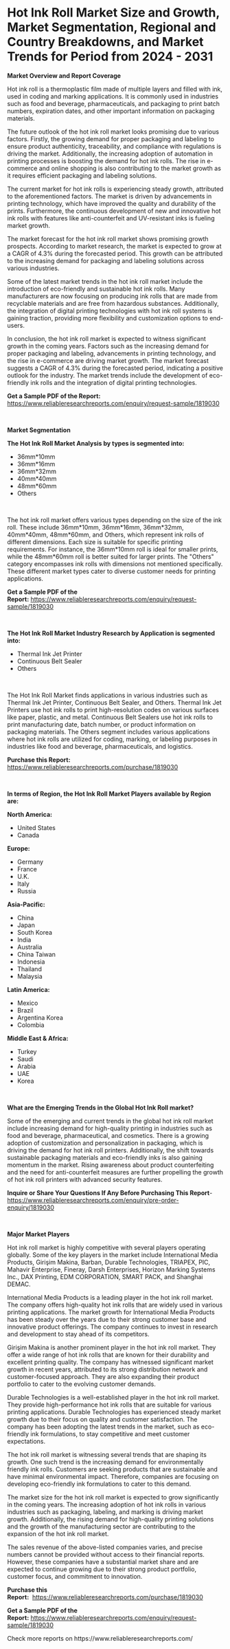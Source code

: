 <p><h1>Hot Ink Roll Market Size and Growth, Market Segmentation, Regional and Country Breakdowns, and Market Trends for Period from 2024 -  2031</h1></p><p><strong>Market Overview and Report Coverage</strong></p>
<p><p>Hot ink roll is a thermoplastic film made of multiple layers and filled with ink, used in coding and marking applications. It is commonly used in industries such as food and beverage, pharmaceuticals, and packaging to print batch numbers, expiration dates, and other important information on packaging materials.</p><p>The future outlook of the hot ink roll market looks promising due to various factors. Firstly, the growing demand for proper packaging and labeling to ensure product authenticity, traceability, and compliance with regulations is driving the market. Additionally, the increasing adoption of automation in printing processes is boosting the demand for hot ink rolls. The rise in e-commerce and online shopping is also contributing to the market growth as it requires efficient packaging and labeling solutions.</p><p>The current market for hot ink rolls is experiencing steady growth, attributed to the aforementioned factors. The market is driven by advancements in printing technology, which have improved the quality and durability of the prints. Furthermore, the continuous development of new and innovative hot ink rolls with features like anti-counterfeit and UV-resistant inks is fueling market growth.</p><p>The market forecast for the hot ink roll market shows promising growth prospects. According to market research, the market is expected to grow at a CAGR of 4.3% during the forecasted period. This growth can be attributed to the increasing demand for packaging and labeling solutions across various industries.</p><p>Some of the latest market trends in the hot ink roll market include the introduction of eco-friendly and sustainable hot ink rolls. Many manufacturers are now focusing on producing ink rolls that are made from recyclable materials and are free from hazardous substances. Additionally, the integration of digital printing technologies with hot ink roll systems is gaining traction, providing more flexibility and customization options to end-users.</p><p>In conclusion, the hot ink roll market is expected to witness significant growth in the coming years. Factors such as the increasing demand for proper packaging and labeling, advancements in printing technology, and the rise in e-commerce are driving market growth. The market forecast suggests a CAGR of 4.3% during the forecasted period, indicating a positive outlook for the industry. The market trends include the development of eco-friendly ink rolls and the integration of digital printing technologies.</p></p>
<p><strong>Get a Sample PDF of the Report:</strong> <a href="https://www.reliableresearchreports.com/enquiry/request-sample/1819030">https://www.reliableresearchreports.com/enquiry/request-sample/1819030</a></p>
<p>&nbsp;</p>
<p><strong>Market Segmentation</strong></p>
<p><strong>The Hot Ink Roll Market Analysis by types is segmented into:</strong></p>
<p><ul><li>36mm*10mm</li><li>36mm*16mm</li><li>36mm*32mm</li><li>40mm*40mm</li><li>48mm*60mm</li><li>Others</li></ul></p>
<p>&nbsp;</p>
<p><p>The hot ink roll market offers various types depending on the size of the ink roll. These include 36mm*10mm, 36mm*16mm, 36mm*32mm, 40mm*40mm, 48mm*60mm, and Others, which represent ink rolls of different dimensions. Each size is suitable for specific printing requirements. For instance, the 36mm*10mm roll is ideal for smaller prints, while the 48mm*60mm roll is better suited for larger prints. The "Others" category encompasses ink rolls with dimensions not mentioned specifically. These different market types cater to diverse customer needs for printing applications.</p></p>
<p><strong>Get a Sample PDF of the Report:</strong>&nbsp;<a href="https://www.reliableresearchreports.com/enquiry/request-sample/1819030">https://www.reliableresearchreports.com/enquiry/request-sample/1819030</a></p>
<p>&nbsp;</p>
<p><strong>The Hot Ink Roll Market Industry Research by Application is segmented into:</strong></p>
<p><ul><li>Thermal Ink Jet Printer</li><li>Continuous Belt Sealer</li><li>Others</li></ul></p>
<p>&nbsp;</p>
<p><p>The Hot Ink Roll Market finds applications in various industries such as Thermal Ink Jet Printer, Continuous Belt Sealer, and Others. Thermal Ink Jet Printers use hot ink rolls to print high-resolution codes on various surfaces like paper, plastic, and metal. Continuous Belt Sealers use hot ink rolls to print manufacturing date, batch number, or product information on packaging materials. The Others segment includes various applications where hot ink rolls are utilized for coding, marking, or labeling purposes in industries like food and beverage, pharmaceuticals, and logistics.</p></p>
<p><strong>Purchase this Report:</strong>&nbsp; <a href="https://www.reliableresearchreports.com/purchase/1819030">https://www.reliableresearchreports.com/purchase/1819030</a></p>
<p>&nbsp;</p>
<p><strong>In terms of Region, the Hot Ink Roll Market Players available by Region are:</strong></p>
<p>
    <p> <strong> North America: </strong>
        <ul>
            <li>United States</li>
            <li>Canada</li>
        </ul>
        </p> 
    <p> <strong> Europe: </strong>
        <ul>
            <li>Germany</li>
            <li>France</li>
            <li>U.K.</li>
            <li>Italy</li>
            <li>Russia</li>
        </ul>
        </p> 
    <p> <strong> Asia-Pacific: </strong>
        <ul>
            <li>China</li>
            <li>Japan</li>
            <li>South Korea</li>
            <li>India</li>
            <li>Australia</li>
            <li>China Taiwan</li>
            <li>Indonesia</li>
            <li>Thailand</li>
            <li>Malaysia</li>
        </ul>
        </p> 
    <p> <strong> Latin America: </strong>
        <ul>
            <li>Mexico</li>
            <li>Brazil</li>
            <li>Argentina Korea</li>
            <li>Colombia</li>
        </ul>
        </p> 
    <p> <strong> Middle East & Africa: </strong>
        <ul>
            <li>Turkey</li>
            <li>Saudi</li>
            <li>Arabia</li>
            <li>UAE</li>
            <li>Korea</li>
        </ul>
    </p>
    </p>
<p>&nbsp;</p>
<p><strong>What are the Emerging Trends in the Global Hot Ink Roll market?</strong></p>
<p><p>Some of the emerging and current trends in the global hot ink roll market include increasing demand for high-quality printing in industries such as food and beverage, pharmaceutical, and cosmetics. There is a growing adoption of customization and personalization in packaging, which is driving the demand for hot ink roll printers. Additionally, the shift towards sustainable packaging materials and eco-friendly inks is also gaining momentum in the market. Rising awareness about product counterfeiting and the need for anti-counterfeit measures are further propelling the growth of hot ink roll printers with advanced security features.</p></p>
<p><strong>Inquire or Share Your Questions If Any Before Purchasing This Report</strong>- <a href="https://www.reliableresearchreports.com/enquiry/pre-order-enquiry/1819030">https://www.reliableresearchreports.com/enquiry/pre-order-enquiry/1819030</a></p>
<p>&nbsp;</p>
<p><strong>Major Market Players</strong></p>
<p><p>Hot ink roll market is highly competitive with several players operating globally. Some of the key players in the market include International Media Products, Girişim Makina, Barban, Durable Technologies, TRIAPEX, PIC, Mahavir Enterprise, Fineray, Darsh Enterprises, Horizon Marking Systems Inc., DAX Printing, EDM CORPORATION, SMART PACK, and Shanghai DEMAC. </p><p>International Media Products is a leading player in the hot ink roll market. The company offers high-quality hot ink rolls that are widely used in various printing applications. The market growth for International Media Products has been steady over the years due to their strong customer base and innovative product offerings. The company continues to invest in research and development to stay ahead of its competitors.</p><p>Girişim Makina is another prominent player in the hot ink roll market. They offer a wide range of hot ink rolls that are known for their durability and excellent printing quality. The company has witnessed significant market growth in recent years, attributed to its strong distribution network and customer-focused approach. They are also expanding their product portfolio to cater to the evolving customer demands.</p><p>Durable Technologies is a well-established player in the hot ink roll market. They provide high-performance hot ink rolls that are suitable for various printing applications. Durable Technologies has experienced steady market growth due to their focus on quality and customer satisfaction. The company has been adopting the latest trends in the market, such as eco-friendly ink formulations, to stay competitive and meet customer expectations.</p><p>The hot ink roll market is witnessing several trends that are shaping its growth. One such trend is the increasing demand for environmentally friendly ink rolls. Customers are seeking products that are sustainable and have minimal environmental impact. Therefore, companies are focusing on developing eco-friendly ink formulations to cater to this demand.</p><p>The market size for the hot ink roll market is expected to grow significantly in the coming years. The increasing adoption of hot ink rolls in various industries such as packaging, labeling, and marking is driving market growth. Additionally, the rising demand for high-quality printing solutions and the growth of the manufacturing sector are contributing to the expansion of the hot ink roll market.</p><p>The sales revenue of the above-listed companies varies, and precise numbers cannot be provided without access to their financial reports. However, these companies have a substantial market share and are expected to continue growing due to their strong product portfolio, customer focus, and commitment to innovation.</p></p>
<p><strong>Purchase this Report:</strong>&nbsp;&nbsp;<a href="https://www.reliableresearchreports.com/purchase/1819030">https://www.reliableresearchreports.com/purchase/1819030</a></p>
<p></p>
<p><strong>Get a Sample PDF of the Report:</strong>&nbsp;<a href="https://www.reliableresearchreports.com/enquiry/request-sample/1819030">https://www.reliableresearchreports.com/enquiry/request-sample/1819030</a></p>
<p>Check more reports on https://www.reliableresearchreports.com/</p>
